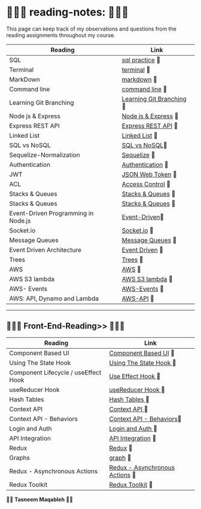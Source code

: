 #  👩🏻‍💻 reading-notes: 👩🏻‍💻  
This page can keep track of my observations and questions from the reading assignments throughout my course.

| **Reading**      | **Link**|
| -----------      | ----------- |
|     SQL          |  [sql practice](sql.md) 📁   |
|    Terminal      |  [terminal](terminal.md) 📁  |
|    MarkDown      |  [markdown](markdown.md) 📁  |
|   Command line   |  [command line](commandline.md) 📁|
| Learning Git Branching |[Learning Git Branching](gitBranching.md) 📁|
| Node js & Express| [Node js & Express](Express.md) 📁|
| Express REST API | [Express REST API](/ExpressRestApi.md) 📁|
| Linked List      | [Linked List](/linkedList.md) 📁 |
| SQL vs NoSQL     | [SQL vs NoSQL](./sqlVsNosql.md)📁 |
|Sequelize-Normalization | [Sequelize](./%20Sequelize.md) 📁 |
| Authentication   | [Authentication](./Authentication.md) 📁|
|       JWT        | [JSON Web Token](./jwt.md) 📁|
|       ACL        | [Access Control](./ACL.md) 📁|
| Stacks & Queues  | [Stacks & Queues](./Stacks%20%26%20Queues.md) 📁|
| Stacks & Queues  | [Stacks & Queues](./Stacks%20%26%20Queues.md) 📁|
|Event-Driven Programming in Node.js| [Event-Driven](./Event-Driven.md)📁|
| Socket.io | [Socket.io](./Socket.io.md) 📁|
| Message Queues | [Message Queues](./Message-Queues.md) 📁|
| Event Driven Architecture | [Event Driven](./EventDrivenArchitecture.md) 📁|
|      Trees     | [Trees](./Trees.md) 📁|
|      AWS     | [AWS](./aws.md) 📁|
|      AWS S3 lambda    | [AWS S3 lambda](./AWS-S3-lambda.md) 📁|
|      AWS- Events    | [ AWS-Events](./AWS-Events.md) 📁|
| AWS: API, Dynamo and Lambda    | [ AWS-API](./AWS-API.md) 📁|


***********************************************************


## 👩🏻‍💻   Front-End-Reading>> 👩🏻‍💻  

| **Reading**      | **Link**|
| -----------      | ----------- |
| Component Based UI    | [ Component Based UI](./ComponentBasedUI.md) 📁|
| Using The State Hook   | [ Using The State Hook ](./StateHook.md) 📁|
| Component Lifecycle / useEffect Hook   | [ Use Effect Hook ](./useEffectHook.md) 📁|
|  useReducer Hook   | [ useReducer Hook  ](./useReducerHook.md) 📁|
|  Hash Tables  | [ Hash Tables  ](./HashTables.md) 📁|
|  Context API  | [ Context API  ](./ContextAPI.md) 📁|
|  Context API - Behaviors  | [Context API - Behaviors](./ContextAPI-Behaviors.md)📁|
| Login and Auth | [Login and Auth ](./LoginAndAuth.md) 📁 |
| API Integration | [ API Integration](./ApiIntegration.md) 📁 |
|     Redux     | [ Redux](./Redux.md) 📁 |
|     Graphs      | [ graph](./Graph.md) 📁 |
| Redux - Asynchronous Actions | [Redux - Asynchronous Actions](./Redux-AsynchronousActions.md) 📁 |
|    Redux Toolkit   | [Redux Toolkit](./Redux-AdditionalTopics.md) 📁 |
















👩‍💻 **Tasneem Maqableh** 👩‍💻 
